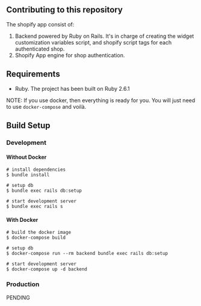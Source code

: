 ## Contributing to this repository

The shopify app consist of:

1. Backend powered by Ruby on Rails. It's in charge of creating the widget customization variables script, 
  and shopify script tags for each authenticated shop.
2. Shopify App engine for shop authentication.

## Requirements 

- Ruby. The project has been built on Ruby 2.6.1

NOTE: If you use docker, then everything is ready for you. You will just need to use `docker-compose` and voilà.

## Build Setup

### Development
#### Without Docker

```
# install dependencies
$ bundle install

# setup db
$ bundle exec rails db:setup

# start development server
$ bundle exec rails s
```

#### With Docker

```
# build the docker image
$ docker-compose build

# setup db
$ docker-compose run --rm backend bundle exec rails db:setup

# start development server
$ docker-compose up -d backend
```

### Production
PENDING

